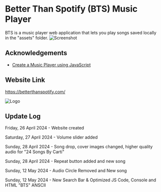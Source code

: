 # Better Than Spotify (BTS) Music Player

BTS is a music player web application that lets you play songs saved locally in the "assets" folder. 
![Screenshot](https://i.imgur.com/cMQ1tM2.png)


## Acknowledgements

 - [Create a Music Player using JavaScript](https://www.geeksforgeeks.org/create-a-music-player-using-javascript/)


## Website Link
https://betterthanspotify.com/





![Logo](https://i.imgur.com/dL114Cv.png)

## Update Log
Friday, 26 April 2024 - Website created

Saturday, 27 April 2024 - Volume slider added

Sunday, 28 April 2024 - Song drop, cover images changed, higher quality audio for "24 Songs By Carti"

Sunday, 28 April 2024 - Repeat button added and new song

Sunday, 12 May 2024 - Audio Circle Removed and New song

Sunday, 12 May 2024 - New Search Bar & Optimized JS Code, Console and HTML "BTS" ANSCII

